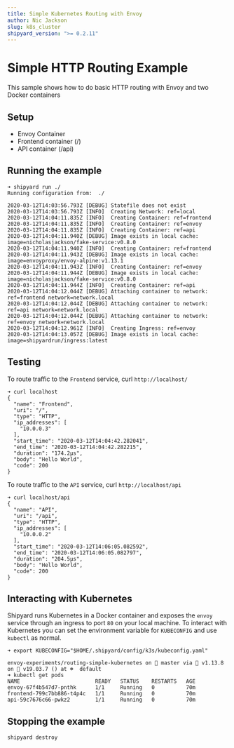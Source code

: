 ```yaml
---
title: Simple Kubernetes Routing with Envoy
author: Nic Jackson
slug: k8s_cluster
shipyard_version: ">= 0.2.11"
---
```


# Simple HTTP Routing Example
This sample shows how to do basic HTTP routing with Envoy and two Docker containers

## Setup
* Envoy Container
* Frontend container (/)
* API container (/api)

## Running the example

```
➜ shipyard run ./ 
Running configuration from:  ./

2020-03-12T14:03:56.793Z [DEBUG] Statefile does not exist
2020-03-12T14:03:56.793Z [INFO]  Creating Network: ref=local
2020-03-12T14:04:11.835Z [INFO]  Creating Container: ref=frontend
2020-03-12T14:04:11.835Z [INFO]  Creating Container: ref=envoy
2020-03-12T14:04:11.835Z [INFO]  Creating Container: ref=api
2020-03-12T14:04:11.940Z [DEBUG] Image exists in local cache: image=nicholasjackson/fake-service:v0.8.0
2020-03-12T14:04:11.940Z [INFO]  Creating Container: ref=frontend
2020-03-12T14:04:11.943Z [DEBUG] Image exists in local cache: image=envoyproxy/envoy-alpine:v1.13.1
2020-03-12T14:04:11.943Z [INFO]  Creating Container: ref=envoy
2020-03-12T14:04:11.944Z [DEBUG] Image exists in local cache: image=nicholasjackson/fake-service:v0.8.0
2020-03-12T14:04:11.944Z [INFO]  Creating Container: ref=api
2020-03-12T14:04:12.044Z [DEBUG] Attaching container to network: ref=frontend network=network.local
2020-03-12T14:04:12.044Z [DEBUG] Attaching container to network: ref=api network=network.local
2020-03-12T14:04:12.044Z [DEBUG] Attaching container to network: ref=envoy network=network.local
2020-03-12T14:04:12.961Z [INFO]  Creating Ingress: ref=envoy
2020-03-12T14:04:13.057Z [DEBUG] Image exists in local cache: image=shipyardrun/ingress:latest
```

## Testing
To route traffic to the `Frontend` service, curl `http://localhost/`

```
➜ curl localhost
{
  "name": "Frontend",
  "uri": "/",
  "type": "HTTP",
  "ip_addresses": [
    "10.0.0.3"
  ],
  "start_time": "2020-03-12T14:04:42.282041",
  "end_time": "2020-03-12T14:04:42.282215",
  "duration": "174.2µs",
  "body": "Hello World",
  "code": 200
}
```

To route traffic to the `API` service, curl `http://localhost/api`

```
➜ curl localhost/api
{
  "name": "API",
  "uri": "/api",
  "type": "HTTP",
  "ip_addresses": [
    "10.0.0.2"
  ],
  "start_time": "2020-03-12T14:06:05.082592",
  "end_time": "2020-03-12T14:06:05.082797",
  "duration": "204.5µs",
  "body": "Hello World",
  "code": 200
}
```

## Interacting with Kubernetes
Shipyard runs Kubernetes in a Docker container and exposes the `envoy` service through an ingress to port `80` on your local machine. To
interact with Kubernetes you can set the environment variable for `KUBECONFIG` and use `kubectl` as normal.

```
➜ export KUBECONFIG="$HOME/.shipyard/config/k3s/kubeconfig.yaml"

envoy-experiments/routing-simple-kubernetes on  master via 🐹 v1.13.8 on 🐳 v19.03.7 () at ☸️  default 
➜ kubectl get pods
NAME                        READY   STATUS    RESTARTS   AGE
envoy-67f4b547d7-pnthk      1/1     Running   0          70m
frontend-799c7bb886-t4p4c   1/1     Running   0          70m
api-59c7676c66-pwkz2        1/1     Running   0          70m
```

## Stopping the example

```
shipyard destroy
```
